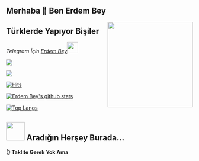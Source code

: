 
## Merhaba 👋 Ben Erdem Bey

<img align='right' src="https://media.giphy.com/media/M9gbBd9nbDrOTu1Mqx/giphy.gif" width="230">

## Türklerde Yapıyor Bişiler

<p><em>Telegram İçin <a href="http://www.telegram.com/orgutsahibi">Erdem Bey</a><img src="https://media.giphy.com/media/WUlplcMpOCEmTGBtBW/giphy.gif" width="30"> 


<a href="https://t.me/orgutresmikanal"><img src="https://img.shields.io/badge/Join-Telegram%20Channel-red.svg?logo=Telegram"></a>

<a href="https://t.me/orgutanagrup"><img src="https://img.shields.io/badge/Join-Telegram%20Group-blue.svg?logo=telegram"></a>


</em></p>

[![Hits](https://hits.seeyoufarm.com/api/count/incr/badge.svg?url=https%3A%2F%2Fgithub.com%2FfireganqQ&count_bg=%231EE510&title_bg=%23555555&icon=&icon_color=%23931414&title=account+views&edge_flat=false)](https://github.com/ErdemBey1)

[![Erdem Bey's github stats](https://github-readme-stats.vercel.app/api?username=erdembey1&show_icons=true&theme=cobalt&count_private=true)](https://github.com/ErdemBey1)

[![Top Langs](https://github-readme-stats.vercel.app/api/top-langs/?username=Erdembey1&layout=compact&theme=cobalt)](https://github.com/ErdemBey1)

## <img src="https://media.giphy.com/media/VgCDAzcKvsR6OM0uWg/giphy.gif" width="50"> Aradığın Herşey Burada...  

__👆 Taklite Gerek Yok Ama__

